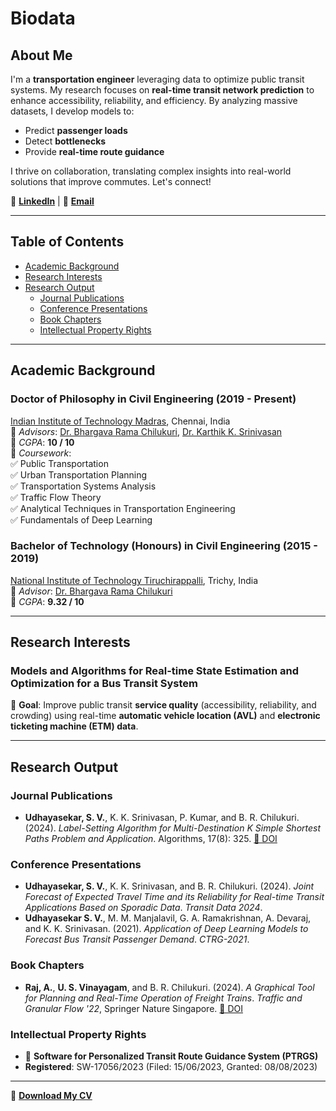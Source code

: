 # Biodata

## About Me
I'm a **transportation engineer** leveraging data to optimize public transit systems. My research focuses on **real-time transit network prediction** to enhance accessibility, reliability, and efficiency. By analyzing massive datasets, I develop models to:

- Predict **passenger loads**
- Detect **bottlenecks**
- Provide **real-time route guidance**

I thrive on collaboration, translating complex insights into real-world solutions that improve commutes. Let's connect!

📌 **[LinkedIn](https://www.linkedin.com/in/sethu-vinayagam-udhayasekar-622152184)** | 📧 **[Email](mailto:ce19d702@smail.iitm.ac.in)**

---

## Table of Contents
- [Academic Background](#academic-background)
- [Research Interests](#research-interests)
- [Research Output](#research-output)
  - [Journal Publications](#journal-publications)
  - [Conference Presentations](#conference-presentations)
  - [Book Chapters](#book-chapters)
  - [Intellectual Property Rights](#intellectual-property-rights)

---

## Academic Background

### **Doctor of Philosophy in Civil Engineering** (2019 - Present)  
[Indian Institute of Technology Madras](https://www.iitm.ac.in), Chennai, India  
📌 _Advisors_: [Dr. Bhargava Rama Chilukuri](https://civil.iitm.ac.in/faculty/bhargava), [Dr. Karthik K. Srinivasan](https://civil.iitm.ac.in/faculty/karthikks)  
📌 _CGPA_: **10 / 10**  
📌 _Coursework_:  
✅ Public Transportation  
✅ Urban Transportation Planning  
✅ Transportation Systems Analysis  
✅ Traffic Flow Theory  
✅ Analytical Techniques in Transportation Engineering  
✅ Fundamentals of Deep Learning  

### **Bachelor of Technology (Honours) in Civil Engineering** (2015 - 2019)  
[National Institute of Technology Tiruchirappalli](https://www.nitt.edu), Trichy, India  
📌 _Advisor_: [Dr. Bhargava Rama Chilukuri](https://civil.iitm.ac.in/faculty/bhargava)  
📌 _CGPA_: **9.32 / 10**  

---

## Research Interests

### **Models and Algorithms for Real-time State Estimation and Optimization for a Bus Transit System**
📌 **Goal**: Improve public transit **service quality** (accessibility, reliability, and crowding) using real-time **automatic vehicle location (AVL)** and **electronic ticketing machine (ETM) data**.

---

## Research Output

### **Journal Publications**
- **Udhayasekar, S. V.**, K. K. Srinivasan, P. Kumar, and B. R. Chilukuri. (2024). *Label-Setting Algorithm for Multi-Destination K Simple Shortest Paths Problem and Application*. Algorithms, 17(8): 325. [🔗 DOI](https://doi.org/10.3390/a17080325)

### **Conference Presentations**
- **Udhayasekar, S. V.**, K. K. Srinivasan, and B. R. Chilukuri. (2024). *Joint Forecast of Expected Travel Time and its Reliability for Real-time Transit Applications Based on Sporadic Data*. _Transit Data 2024_.
- **Udhayasekar S. V.**, M. M. Manjalavil, G. A. Ramakrishnan, A. Devaraj, and K. K. Srinivasan. (2021). *Application of Deep Learning Models to Forecast Bus Transit Passenger Demand*. _CTRG-2021_.

### **Book Chapters**
- **Raj, A.**, **U. S. Vinayagam**, and B. R. Chilukuri. (2024). *A Graphical Tool for Planning and Real-Time Operation of Freight Trains*. _Traffic and Granular Flow '22_, Springer Nature Singapore. [🔗 DOI](https://doi.org/10.1007/978-981-99-7976-9_49)

### **Intellectual Property Rights**
- 📌 **Software for Personalized Transit Route Guidance System (PTRGS)**
- **Registered**: SW-17056/2023 (Filed: 15/06/2023, Granted: 08/08/2023)

---

🔗 **[Download My CV](assets/doc/cv.pdf)**
